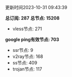 更新时间2023-10-31 09:43:39

**总订阅: 287**
**总节点: 15208**
- vless节点: 271

**google ping有效节点: 703**
- ssr节点: 9
- v2ray节点: 168
- ss节点: 409
- trojan节点: 117
